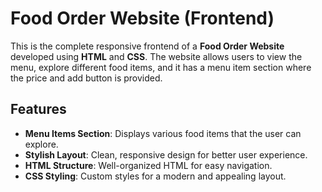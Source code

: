 # Food Order Website (Frontend)

This is the complete responsive frontend of a **Food Order Website** developed using **HTML** and **CSS**. The website allows users to view the menu, 
explore different food items, and it has a menu item section where the price and add button is provided.

## Features

- **Menu Items Section**: Displays various food items that the user can explore.
- **Stylish Layout**: Clean, responsive design for better user experience.
- **HTML Structure**: Well-organized HTML for easy navigation.
- **CSS Styling**: Custom styles for a modern and appealing layout.


